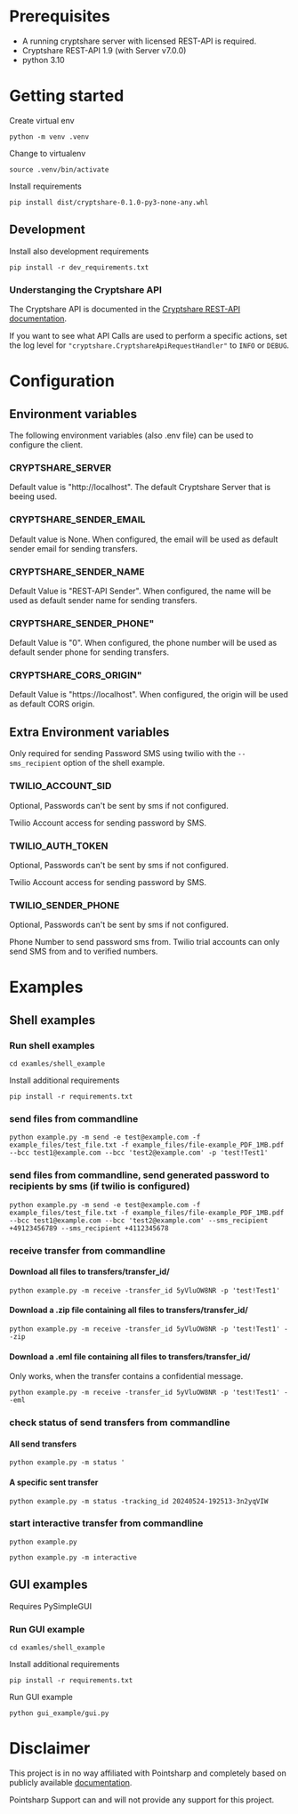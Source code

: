 # Prerequisites
- A running cryptshare server with licensed REST-API is required.
- Cryptshare REST-API 1.9 (with Server v7.0.0)
- python 3.10

# Getting started
Create virtual env 

`python -m venv .venv`

Change to virtualenv

`source .venv/bin/activate` 

Install requirements

`pip install dist/cryptshare-0.1.0-py3-none-any.whl`

## Development
Install also development requirements

`pip install -r dev_requirements.txt`

### Understanging the Cryptshare API
The Cryptshare API is documented in the [Cryptshare REST-API documentation](http://documentation.cryptshare.com).

If you want to see what API Calls are used to perform a specific actions, set the log level for `"cryptshare.CryptshareApiRequestHandler"` to `INFO` or `DEBUG`.

# Configuration

## Environment variables 
The following environment variables (also .env file) can be used to configure the client.

### CRYPTSHARE_SERVER
Default value is "http://localhost". The default Cryptshare Server that is beeing used.

### CRYPTSHARE_SENDER_EMAIL
Default value is None. When configured, the email will be used as default sender email for sending transfers.

### CRYPTSHARE_SENDER_NAME
Default Value is "REST-API Sender". When configured, the name will be used as default sender name for sending transfers.

### CRYPTSHARE_SENDER_PHONE"
Default Value is "0". When configured, the phone number will be used as default sender phone for sending transfers.

### CRYPTSHARE_CORS_ORIGIN"
Default Value is "https://localhost". When configured, the origin will be used as default CORS origin.

## Extra Environment variables
Only required for sending Password SMS using twilio with the `--sms_recipient` option of the shell example.

### TWILIO_ACCOUNT_SID 
Optional, Passwords can't be sent by sms if not configured.

Twilio Account access for sending password by SMS. 

### TWILIO_AUTH_TOKEN
Optional, Passwords can't be sent by sms if not configured.

Twilio Account access for sending password by SMS. 

### TWILIO_SENDER_PHONE
Optional, Passwords can't be sent by sms if not configured.

Phone Number to send password sms from. Twilio trial accounts can only send SMS from and to verified numbers. 


# Examples

## Shell examples

### Run shell examples
`cd examles/shell_example`

Install additional requirements

`pip install -r requirements.txt`

### send files from commandline

`python example.py -m send -e test@example.com -f example_files/test_file.txt -f example_files/file-example_PDF_1MB.pdf --bcc test1@example.com --bcc 'test2@example.com' -p 'test!Test1'`

### send files from commandline, send generated password to recipients by sms (if twilio is configured)
`python example.py -m send -e test@example.com -f example_files/test_file.txt -f example_files/file-example_PDF_1MB.pdf --bcc test1@example.com --bcc 'test2@example.com' --sms_recipient +49123456789 --sms_recipient +4112345678`

### receive transfer from commandline

#### Download all files to transfers/transfer_id/
`python example.py -m receive -transfer_id 5yVluOW8NR -p 'test!Test1'`

#### Download a .zip file containing all files to transfers/transfer_id/
`python example.py -m receive -transfer_id 5yVluOW8NR -p 'test!Test1' --zip`

#### Download a .eml file containing all files to transfers/transfer_id/
Only works, when the transfer contains a confidential message.

`python example.py -m receive -transfer_id 5yVluOW8NR -p 'test!Test1' --eml`

### check status of send transfers from commandline
#### All send transfers
`python example.py -m status '`

#### A specific sent transfer
`python example.py -m status -tracking_id 20240524-192513-3n2yqVIW`

### start interactive transfer from commandline
`python example.py`

`python example.py -m interactive`

## GUI examples
Requires PySimpleGUI

### Run GUI example

`cd examles/shell_example`

Install additional requirements

`pip install -r requirements.txt`

Run GUI example

`python gui_example/gui.py`

# Disclaimer
This project is in no way affiliated with Pointsharp and completely based on publicly available [documentation](http://documentation.cryptshare.com). 

Pointsharp Support can and will not provide any support for this project.
